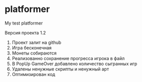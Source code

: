# platformer
My test platformer

Версия проекта 1.2
1) Проект залит на github
2) Игра бесконечная
3) Монеты собираются
4) Реализованно сохранение прогресса игрока в файл
5) В PopUp GameOver добавлено количество сыгранных игр
6) Удалены ненужные скрипты и ненужный арт
7) Оптимизирован код
